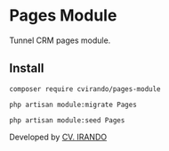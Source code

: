 # Pages Module

Tunnel CRM pages module.

## Install

```
composer require cvirando/pages-module

php artisan module:migrate Pages

php artisan module:seed Pages
```

Developed by [CV. IRANDO](https://irando.co.id)

